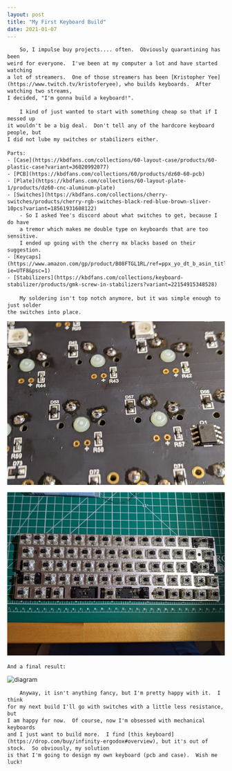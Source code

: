 ```yaml
---
layout: post
title: "My First Keyboard Build"
date: 2021-01-07
---
```


        So, I impulse buy projects.... often.  Obviously quarantining has been
    weird for everyone.  I've been at my computer a lot and have started watching
    a lot of streamers.  One of those streamers has been [Kristopher Yee](https://www.twitch.tv/kristoferyee), who builds keyboards.  After watching two streams,
    I decided, "I'm gonna build a keyboard!".  

        I kind of just wanted to start with something cheap so that if I messed up
    it wouldn't be a big deal.  Don't tell any of the hardcore keyboard people, but
    I did not lube my switches or stabilizers either.

    Parts:
    - [Case](https://kbdfans.com/collections/60-layout-case/products/60-plastic-case?variant=36020992077)
    - [PCB](https://kbdfans.com/collections/60/products/dz60-60-pcb)
    - [Plate](https://kbdfans.com/collections/60-layout-plate-1/products/dz60-cnc-aluminum-plate)
    - [Switches](https://kbdfans.com/collections/cherry-switches/products/cherry-rgb-switches-black-red-blue-brown-sliver-10pcs?variant=18561931608122)
        - So I asked Yee's discord about what switches to get, because I do have
        a tremor which makes me double type on keyboards that are too sensitive.  
        I ended up going with the cherry mx blacks based on their suggestion.
    - [Keycaps](https://www.amazon.com/gp/product/B08FTGL1RL/ref=ppx_yo_dt_b_asin_title_o02_s00?ie=UTF8&psc=1)
    - [Stabilizers](https://kbdfans.com/collections/keyboard-stabilizer/products/gmk-screw-in-stabilizers?variant=22154915348528)

        My soldering isn't top notch anymore, but it was simple enough to just solder
    the switches into place.

![diagram](https://github.com/ilally93/ilally93.github.io/blob/master/photos/solder.jpg?raw=true)

![diagram](https://github.com/ilally93/ilally93.github.io/blob/master/photos/keeb.jpg?raw=true)

    And a final result:
![diagram](https://github.com/ilally93/ilally93.github.io/blob/master/photos/firstBuild.gif?raw=true)

        Anyway, it isn't anything fancy, but I'm pretty happy with it.  I think
    for my next build I'll go with switches with a little less resistance, but
    I am happy for now.  Of course, now I'm obsessed with mechanical keyboards
    and I just want to build more.  I find [this keyboard](https://drop.com/buy/infinity-ergodox#overview), but it's out of stock.  So obviously, my solution
    is that I'm going to design my own keyboard (pcb and case).  Wish me luck!
